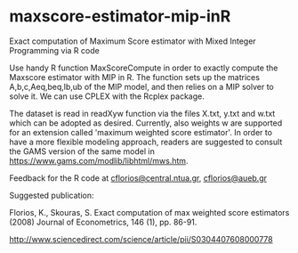 # maxscore-estimator-mip-inR

Exact computation of Maximum Score estimator with Mixed Integer Programming via R code 

Use handy R function MaxScoreCompute in order to exactly compute the Maxscore estimator with MIP in R. 
The function sets up the matrices A,b,c,Aeq,beq,lb,ub of the MIP model, and then relies on a MIP solver to solve it.
We can use CPLEX with the Rcplex package.

The dataset is read in readXyw function via the files X.txt, y.txt and w.txt which can be adopted as desired.
Currently, also weights w are supported for an extension called 'maximum weighted score estimator'.
In order to have a more flexible modeling approach, readers are suggested to consult the GAMS version
of the same model in https://www.gams.com/modlib/libhtml/mws.htm.

Feedback for the R code at cflorios@central.ntua.gr, cflorios@aueb.gr 

Suggested publication:  

Florios, K., Skouras, S. 
Exact computation of max weighted score estimators
(2008) Journal of Econometrics, 146 (1), pp. 86-91.

http://www.sciencedirect.com/science/article/pii/S0304407608000778 

